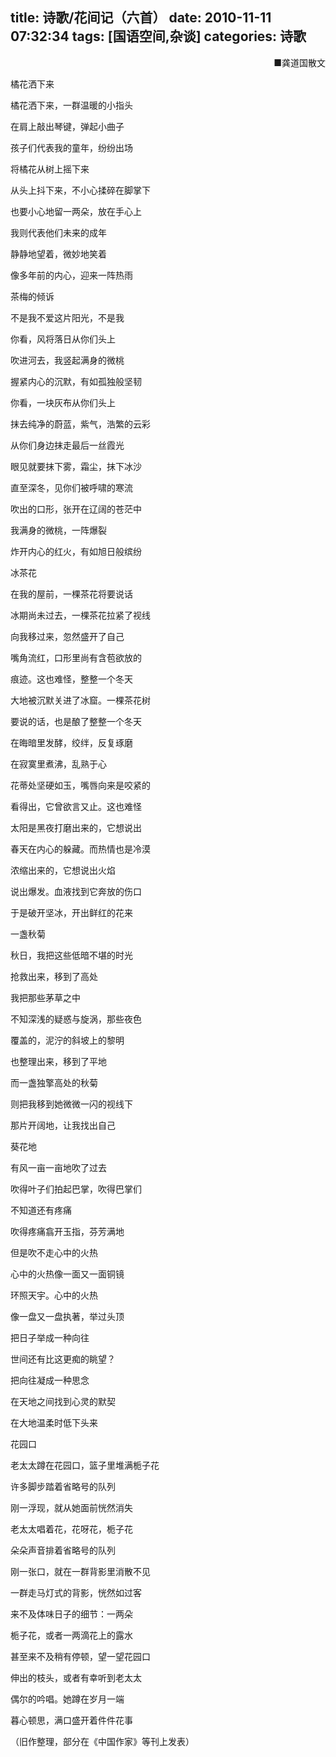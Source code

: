 title: 诗歌/花间记（六首）
date: 2010-11-11 07:32:34
tags: [国语空间,杂谈]
categories: 诗歌
---
 <p align="right">■龚道国散文</p> 
 <p>橘花洒下来</p> 
 <p>橘花洒下来，一群温暖的小指头</p> 
 <p>在肩上敲出琴键，弹起小曲子</p> 
 <p>孩子们代表我的童年，纷纷出场</p> 
 <p>将橘花从树上摇下来</p> 
 <p>从头上抖下来，不小心揉碎在脚掌下</p> 
 <p>也要小心地留一两朵，放在手心上</p> 
 <p>我则代表他们未来的成年</p> 
<!-- more --><p>静静地望着，微妙地笑着</p> 
 <p>像多年前的内心，迎来一阵热雨</p> 
 <p>茶梅的倾诉</p> 
 <p>不是我不爱这片阳光，不是我</p> 
 <p>你看，风将落日从你们头上</p> 
 <p>吹进河去，我竖起满身的微桃</p> 
 <p>握紧内心的沉默，有如孤独般坚韧</p> 
 <p>你看，一块灰布从你们头上</p> 
 <p>抹去纯净的蔚蓝，紫气，浩繁的云彩</p> 
 <p>从你们身边抹走最后一丝霞光</p> 
 <p>眼见就要抹下雾，霜尘，抹下冰沙</p> 
 <p>直至深冬，见你们被呼啸的寒流</p> 
 <p>吹出的口形，张开在辽阔的苍茫中</p> 
 <p>我满身的微桃，一阵爆裂</p> 
 <p>炸开内心的红火，有如旭日般缤纷</p> 
 <p>冰茶花</p> 
 <p>在我的屋前，一棵茶花将要说话</p> 
 <p>冰期尚未过去，一棵茶花拉紧了视线</p> 
 <p>向我移过来，忽然盛开了自己</p> 
 <p>嘴角流红，口形里尚有含苞欲放的</p> 
 <p>痕迹。这也难怪，整整一个冬天</p> 
 <p>大地被沉默关进了冰窟。一棵茶花树</p> 
 <p>要说的话，也是酿了整整一个冬天</p> 
 <p>在晦暗里发酵，绞绊，反复琢磨</p> 
 <p>在寂寞里煮沸，乱熟于心</p> 
 <p>花蒂处坚硬如玉，嘴唇向来是咬紧的</p> 
 <p>看得出，它曾欲言又止。这也难怪</p> 
 <p>太阳是黑夜打磨出来的，它想说出</p> 
 <p>春天在内心的躲藏。而热情也是冷漠</p> 
 <p>浓缩出来的，它想说出火焰</p> 
 <p>说出爆发。血液找到它奔放的伤口</p> 
 <p>于是破开坚冰，开出鲜红的花来</p> 
 <p>一盏秋菊</p> 
 <p>秋日，我把这些低暗不堪的时光</p> 
 <p>抢救出来，移到了高处</p> 
 <p>我把那些茅草之中</p> 
 <p>不知深浅的疑惑与旋涡，那些夜色</p> 
 <p>覆盖的，泥泞的斜坡上的黎明</p> 
 <p>也整理出来，移到了平地</p> 
 <p>而一盏独擎高处的秋菊</p> 
 <p>则把我移到她微微一闪的视线下</p> 
 <p>那片开阔地，让我找出自己</p> 
 <p>葵花地</p> 
 <p>有风一亩一亩地吹了过去</p> 
 <p>吹得叶子们拍起巴掌，吹得巴掌们</p> 
 <p>不知道还有疼痛</p> 
 <p>吹得疼痛翕开玉指，芬芳满地</p> 
 <p>但是吹不走心中的火热</p> 
 <p>心中的火热像一面又一面铜镜</p> 
 <p>环照天宇。心中的火热</p> 
 <p>像一盘又一盘执著，举过头顶</p> 
 <p>把日子举成一种向往</p> 
 <p>世间还有比这更痴的眺望？</p> 
 <p>把向往凝成一种思念</p> 
 <p>在天地之间找到心灵的默契</p> 
 <p>在大地温柔时低下头来</p> 
 <p>花园口</p> 
 <p>老太太蹲在花园口，篮子里堆满栀子花</p> 
 <p>许多脚步踏着省略号的队列</p> 
 <p>刚一浮现，就从她面前恍然消失</p> 
 <p>老太太唱着花，花呀花，栀子花</p> 
 <p>朵朵声音排着省略号的队列</p> 
 <p>刚一张口，就在一群背影里消散不见</p> 
 <p>一群走马灯式的背影，恍然如过客</p> 
 <p>来不及体味日子的细节：一两朵</p> 
 <p>栀子花，或者一两滴花上的露水</p> 
 <p>甚至来不及稍有停顿，望一望花园口</p> 
 <p>伸出的枝头，或者有幸听到老太太</p> 
 <p>偶尔的吟唱。她蹲在岁月一端</p> 
 <p>暮心顿思，满口盛开着件件花事</p> 
 <p>（旧作整理，部分在《中国作家》等刊上发表）</p> 
